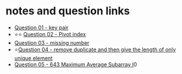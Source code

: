 # notes and question links 

* [Question 01 - key pair](https://www.geeksforgeeks.org/problems/key-pair5616/1)
* ⭐⭐ [Question 02 - Pivot index](https://leetcode.com/problems/find-pivot-index/description/)
* [Question 03 - missing number](https://leetcode.com/problems/missing-number/)
* ⭐[Question 04 - remove duplicate and then give the length of only unique element](https://leetcode.com/problems/remove-duplicates-from-sorted-array/)
* [Question 05 - 643 Maximum Average Subarray I](https://leetcode.com/problems/maximum-average-subarray-i/description/)0